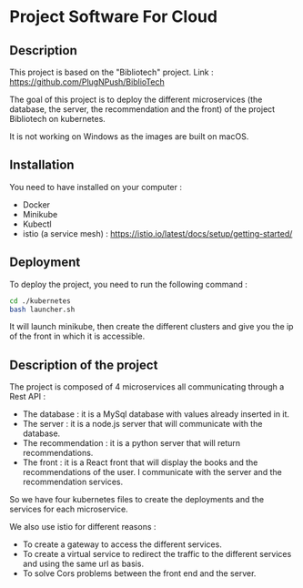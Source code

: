 # Project Software For Cloud

## Description

This project is based on the "Bibliotech" project. Link : https://github.com/PlugNPush/BiblioTech

The goal of this project is to deploy the different microservices (the database, the server, the recommendation and the front) 
of the project Bibliotech on kubernetes.

It is not working on Windows as the images are built on macOS.

## Installation

You need to have installed on your computer :
- Docker
- Minikube
- Kubectl
- istio (a service mesh) : https://istio.io/latest/docs/setup/getting-started/

## Deployment

To deploy the project, you need to run the following command :

```bash
cd ./kubernetes
bash launcher.sh
```

It will launch minikube, then create the different clusters and give you the ip of the front in which it is accessible.

## Description of the project

The project is composed of 4 microservices all communicating through a Rest API :
- The database : it is a MySql database with values already inserted in it.
- The server : it is a node.js server that will communicate with the database.
- The recommendation : it is a python server that will return recommendations.
- The front : it is a React front that will display the books and the recommendations of the user. I communicate with the server and the recommendation services.

So we have four kubernetes files to create the deployments and the services for each microservice.

We also use istio for different reasons :
- To create a gateway to access the different services.
- To create a virtual service to redirect the traffic to the different services and using the same url as basis.
- To solve Cors problems between the front end and the server.